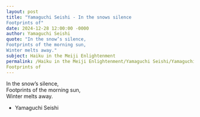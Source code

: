 ```yaml
---
layout: post
title: "Yamaguchi Seishi - In the snows silence  
Footprints of"
date: 2024-12-28 12:00:00 -0000
author: Yamaguchi Seishi
quote: "In the snow’s silence,  
Footprints of the morning sun,  
Winter melts away."
subject: Haiku in the Meiji Enlightenment
permalink: /Haiku in the Meiji Enlightenment/Yamaguchi Seishi/Yamaguchi Seishi - In the snows silence  
Footprints of
---
```


In the snow’s silence,  
Footprints of the morning sun,  
Winter melts away.

- Yamaguchi Seishi
